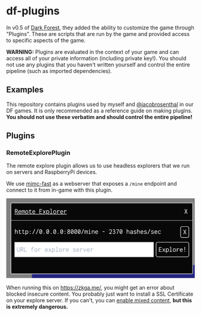 # df-plugins

In v0.5 of [Dark Forest](https://zkga.me/), they added the ability to customize the game through "Plugins". These are scripts that are run by the game and provided access to specific aspects of the game.

__WARNING:__ Plugins are evaluated in the context of your game and can access all of your private information (including private key!). You should not use any plugins that you haven't written yourself and control the entire pipeline (such as imported dependencies).

## Examples

This repository contains plugins used by myself and [@jacobrosenthal](https://github.com/jacobrosenthal) in our DF games. It is only recommended as a reference guide on making plugins. __You should not use these verbatim and should control the entire pipeline!__

## Plugins

### RemoteExplorePlugin

The remote explore plugin allows us to use headless explorers that we run on servers and RaspberryPi devices.

We use [mimc-fast](https://github.com/jacobrosenthal/mimc-fast) as a webserver that exposes a `/mine` endpoint and connect to it from in-game with this plugin.

![RemoteExplore screenshot](screenshots/remote-explore.png)

When running this on https://zkga.me/, you might get an error about blocked insecure content. You probably just want to install a SSL Certificate on your explore server. If you can't, you can [enable mixed content](enable-mixed.md), __but this is extremely dangerous.__
